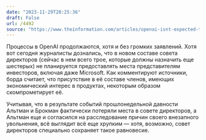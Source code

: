 ```yaml
---
date: "2023-11-29T20:25:36"
draft: False
url: /4492
source: "https://www.theinformation.com/articles/openai-isnt-expected-to-offer-microsoft-other-investors-a-board-seat?rc=ukjmk2&shared=e35c13e55f3cb610"
---
```


Процессы в OpenAI продолжаются, хотя и без громких заявлений. Хотя вот сегодня журналисты дознались, что в новом составе совета директоров (сейчас в нем всего трое, которые должны назначить еще шестерых) не планируется предоставлять места представителям инвесторов, включая даже Microsoft. Как комментируют источники, борда считает, что присутствие в её составе членов, имеющих экономический интерес в продуктах, некоторым образом скомпрометирует её. 

Учитывая, что в результате событий прошлонедельной давности Альтман и Брокман фактически потеряли места в совете директоров, а Альтман еще и согласился на расследование причин своего внезапного увольнения, всё выглядит всё еще хрупким — хотя, возможно, совет директоров специально сохраняет такое равновесие.
